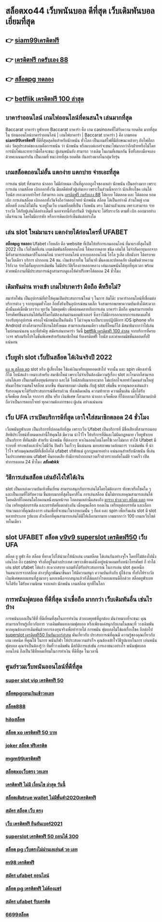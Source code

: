 # สล็อตxo44 เว็บพนันบอล ดีที่สุด เว็บเดิมพันบอลเยี่ยมที่สุด

## 👉 [siam99เครดิตฟรี](https://www.ufaeat.com/register/)
## 👉 [เครดิตฟรี กดรับเอง 88](https://www.ufaeat.com/credit-free-50/)
## 👉 [สล็อตpg ทดลอง](https://www.ufaeat.com/register/)
## 👉 [betflik เครดิตฟรี 100 ล่าสุด](https://www.ufaeat.com/)

## บาคาร่าออนไลน์  เกมไพ่ออนไลน์ที่คนสนใจ  เล่นมากที่สุด

 Baccarat บาคาร่า   ยูฟ่าเบท   Baccarat บาคาร่า  คือ เกม casinoสดที่ได้รับความ ยอดฮิต มากที่สุดใน บ่อนออนไลน์บาคาร่าออนไลน์ | เกมไพ่บาคาร่า | Baccarat บาคาร่า } คือ เกมยอด **siam99เครดิตฟรี** ที่ดีที่สุดสุดฮิตสำหรับนักพนัน ทั่วโลก เป็นเกมส์ไพ่ที่มีลักษณะคล้ายๆ กับไพ่ป๊อกเด้ง วัตถุประสงค์ของเกมคือการพนัน ว่า นักพนัน หรือแบงค์เกอร์จะชนะไพ่มากกว่าอีกฝ่ายหรือไม่โดยการนับไพ่และทายว่ามือใดจะชนะ  ผู้เล่นพนันยัง สามารถ  วางเดิม ในเกมที่เสมอกัน ซึ่งทั้งสองมือจบลงด้วยคะแนนเท่ากัน เป็นเกมที่  ชนะง่ายที่สุด ยอดฮิต กันอย่างมากในกลุ่มวัยรุ่น


##  เกมสล็อตถอนไม่อั้น แตกง่าย แตกบ่าย จ่ายเอะที่สุด

การเล่น slot ที่สามารถ  นำออก ไม่มีกำหนด เป็นที่ถูกอกถูกใจของเหล่า นักพนัน  เป็นอย่างมาก เพราะการเล่น เกมสล็อต  เบิกออกทั้งวัน มีผลดีต่อตัวผู้เล่นเอง เพราะในส่วนนี้หากว่า นักเสี่ยงโชค เล่นได้โบนัส เยอะมากเท่าไหร่ ก็สามารถ  ถอน [เครดิตฟรี กดรับเอง 88](https://www.ufaeat.com/register/) ได้แบบ ได้ตลอด และ ได้ตลอด ยอด เบิก  การเล่นสล็อต   เบิกออกทั้งวันจึงถือว่าตอบโจทย์ นักพนัน  สล็อต ได้เป็นอย่างดี ส่วนใหญ่  เกมสล็อตที่ ถอนได้ไม่อั้น จะอยู่ในเว็บ เกมสล็อตที่เป็น  เว็บพนัน ตรง    ไม่ผ่านตัวแทน เพราะสามารถ จ่ายรางวัล ให้กับผู้เล่นได้อย่างเต็มที่ นอกจากนี้ยังการันตี  ว่าผู้เล่นจะ ได้รับรางวัล ตามที่ เบิก ออกมาอย่างเต็มจำนวน โดยไม่มีการหัก หรือการคิดเปอร์เซ็นต์แต่อย่างใด 


## เล่น slot ใหม่มาแรง แตกง่ายได้ก่อนใครที่  UFABET

 **สล็อตpg ทดลอง** Ufabet เว็บหลัก คือ website ที่เปิดให้บริการเกมออนไลน์ ที่มาแรงที่สุดในปี 2022 เป็น เว็บไซค์ที่เล่น เกมเดิมพันสล็อตออนไลน์ ได้หลากหลาย ชนิด  เล่นได้ ไม่จำกัดอายุนอกจากนี้ยังสามารถเล่นคาสิโนออนไลน์ บาคาร่าออนไลน์ แทงบอลออนไลน์ ไฮโล รูเล็ต เสือมังกร ได้ครบจบในเว็บเดียว บริการ ฝากถอน 24 ชม. เงินเข้าภายใน ไม่กี่นาที  มั่นคงและปลอดภัย เดิมพันด้วยความ ไร้กังวล จ่ายไม่อั้นทุกการเดิมพัน ไม่มีประวัติเรื่องกาหลอกหลวง  เล่นเกมพนันได้ทุกที่ทุกเวลา พร้อมด้วยพนักงานที่มีประสบการณ์สูงสามารถดูแลให้คำปรึกษาได้ตลอด 24 ชั่วโมง


## เดิมพันผ่าน ทางเข้า เกมไพ่บาคาร่า มือถือ  ดีหรือไม่?

สมาร์ทโฟน เป็นอุปกรณ์ที่ทำให้คุณเปิดประสบการณ์ใหม่ ๆ ในการ  ล้มโต๊ะ บาคาร่าออนไลน์ที่เชื่อมต่อบริการต่าง ๆ จากทุกมุมทั่วโลก อีกทั้งยังเป็นอุปกรณ์ขนาดเล็ก จึงสามารถพกพาความบันเทิงได้สะดวกดังนั้นแค่เมื่อมีเวลาว่าง  ทุกวัน ไม่หยุดพัก  เพื่อผ่อนคลายกับการเล่น บาคาร่า มือถือ คุณสามารถหยิบโทรศัพท์ขึ้นมาเล่นได้ทันทีโดยไม่ต้องเล่นผ่านคอมพิวเตอร์ ซึ่งเราได้มีการออกแบบการแสดงผลให้รองรับทุกอุปกรณ์  ครองใจนักพนันเป็นอันดับ 1  ไม่ว่าคุณจะเป็นระบบปฏิบัติการ iOS iphone หรือ Android ต่างก็สามารถใช้งานได้ทั้งหมด สามารถเล่นคนเดียว เล่นที่ไหนก็ได้ มีสมาธิมากกว่าไปเล่นในบ่อนแน่นอน และที่สำคัญ สมัครเล่นบาคาร่า วันนี้ [betflik เครดิตฟรี 100 ล่าสุด](https://www.ufaeat.com/credit-free-50/) จากบริการที่ครบวงจร พร้อมรับโปรโมชั่นพิเศษสำหรับสมาชิกใหม่ รับเครดิตฟรี โบนัส และค่าคอมมิชชั่นตลอดทั้งปีแน่นอน


## เว็บยูฟ่า slot  เว็บปั่นสล็อต ได้เงินจริงปี 2022

 [แอ พ สล็อต xo](https://www.ufaeat.com/regis-ufabet-master-free/) slot หรือ ตู้เสี่ยงโชค ใช้แค่เงินเหรียญหยอดเข้าไป จากนั้น แตะ   spin เพียงเท่านี้ก็ได้ โบนัสแล้ว เหมาะสำหรับ สมาชิกใหม่ เพราะไม่จำเป็นต้องมีความรู้เรื่อง slot อะไรมากก็สามารถ เล่นได้เลย เป็นเกมที่ลงทุนน้อยมาก และได้ โบนัสกลับมาเยอะมาก ไม่แปลกใจเลยทำไมคนส่วนใหญ่หันมาให้ความสนใจสล็อต มากขึ้น หันมาชอบมา เดิมพัน กับตู้  slot เพิ่มขึ้น หากคุณลองเล่นแล้วรับรองคุณจะได้รับประสบการณ์ที่ครบถ้วน ทั้งเพลิดเพลิน  ความท้าทาย ความตื่นเต้น เมื่อได้รับ แจ็คพ็อต ก้อนโต จากการ  สปิน หรือ เงินพิเศษ ก็สามารถ  นำออก แจ็คพ็อต ที่ได้ออกมาใช้ได้ตามปกติ ถือว่าเป็นการตอบโจทย์ ทุกความต้องการของ ผู้เล่น อย่างแน่นอน 


## เว็บ UFA เราเปิดบริการดีที่สุด เอาใจใส่สมาชิกตลอด 24 ชั่วโมง

 เว็บพนันยูฟ่าเบท เป็นบริการที่ปลอดภัยที่สุด  เพราะเว็บ Ufabet  เป็นบริการที่ มีชื่อเสียงที่สามารถมอบสิทธิประโยชน์ทั้งหมดเหล่านี้ให้คุณได้ มีความ น่าไว้ใจ  ให้บริการที่ดีและไม่ผิดกฏหมาย  เว็บยูฟ่าเบท เป็นบริการ ที่ทันสมัย สำหรับ นักพนัน ที่ต้องการ หาเงินออนไลน์โดยใช้เวลาไม่มาก  ทำให้ Ufabet มีระบบที่ ทรงพลังและที่จะไม่มีวัน ปิดตัว ในเร็วๆ นี้แน่นอน มอบสภาพแวดล้อมการ วางเดิมพัน ที่ น่าไว้ใจ พร้อมคุณสมบัติที่เชื่อถือได้ ufabet บริษัทแม่ ถูกกฎหมายอย่าง แน่นอนสำหรับนักพนัน ที่เล่นในประเทศของตน  ufabet คืนยอดเสีย ยังมีการฝากถอนรวดเร็วด้วยระบบอัตโนมัติ รวดเร็ว เปิดทำการตลอด 24 ชั่วโมง
 ***สล็อตbkk***

## วิธีการเล่นสล็อต เล่นยังไงให้ได้เงิน
 slot เป็นแหล่งความบันเทิงชั้นเยี่ยม สามารถสนุกกับการเล่นได้โดยไม่ต้องการ ทักษะหรือโชคใด ๆ และเป็นเกมที่ได้รับความ ชื่นชอบมากที่สุดในคาสิโน  การเล่นสล็อต นั้นไม่ยากเลยคุณสามารถเล่นได้โดยคลิกที่ไอคอนใดไอคอนหนึ่งบนหน้าจอ ไอคอนเหล่านี้แสดงถึง [ตาราง ช่วงเวลา สล็อต แตก](https://www.ufaeat.com/ufabet-master-login/) ยอดเงิน เหรียญต่อบรรทัด และบรรทัดที่แตกต่างกัน  เมื่อคุณเลือก ยอดเงิน  เหรียญต่อบรรทัด และเลือกจำนวนแถวที่คุณต้องการ เล่นเพื่อที่จะชนะในรอบเกมนั้น ๆ ก็แค่ แตะ   spin เพื่อเริ่มเล่น slot มี slot หลายประเภท รูปแบบ ตัวเลือกที่คุณสามารถเล่นได้มีให้เลือกมากมาย เกมมากกว่า 100 เกมภเว็บไชต์ ายในเดียว

##  slot UFABET สล็อต [v9v9 superslot เครดิตฟรี50](https://www.ufaeat.com/regis-ufabet-master-free/)   เว็บ UFA

สล็อต ยู ยูฟ่า คือ สล็อต ที่ทางเว็ปได้นำมาให้นักเล่น เกมสล็อต ได้เล่นกันอย่างจุใจ โดยที่ไม่ต้องไปนั่งเล่นไกล ถึง casino จริงที่อยู่ในต่างประเทศ เพราะเพียงแค่นั่งอยู่หน้าคอมหรือหน้าโทรศัพท์ ก็ ทำได้ เล่น slot ufabet  ได้แล้ว สะดวกสบาย  แถมยังได้รับประสบการณ์ ในการเล่น slot สุดเหนือจินตนาการจากสล็อต ต่างๆที่ถูกพัฒนาขึ้นมา ให้มีความสนุก ความบันเทิงกับ ผู้ใช้งาน   ทั้งยังให้รางวัล เงินพิเศษตอบแทนที่สูงมากๆ นอกเหนือจากสนุกแล้วยังได้ผลกำไรตอบแทนดีอีกด้วย สล็อตยูฟ่าเบท  จึงได้รับ ได้รับความนิยม จากเหล่า นักพนัน  เกมสล็อต ทุกที่ในโลก


##  การพนันฟุตบอล  ที่ดีที่สุด น่าเชื่อถือ มากกว่า เว็บเดิมพันอื่น เช่นไรบ้าง 

 การพนันบอลเป็นวิธีที่ ที่ดีเยี่ยมที่สุดในการทำเงิน ด้วยกลยุทธ์ที่ถูกต้อง มันง่ายมากที่จะชนะ คุณสามารถเรียนรู้เกี่ยวกับการ วางเดิมพันแทงเกมฟุตบอล หรือเพียงแค่สนุกกับเกมในขณะที่ วางเดิมพัน หากคุณต้องการเดิมพันด้วยการลงทุนจริงเพื่อทำรายได้ การพนัน ฟุตบอลไม่ใช่แค่เรื่องโชค  อีกต่อไป [superslot เครดิตฟรี50 ยืนยันเบอร์ล่าสุด](https://www.ufaeat.com/) มันเกี่ยวกับ ประสบการณ์ที่คุณมี ความรู้ของคุณเกี่ยวกับเกม เทคนิค ที่คุณใช้ ในการ พนันกีฬา ให้ประสบความสำเร็จ คุณต้องเข้าใจวิธีรูปแบบในการ เล่นพนัน ฟุตบอล คุณจำเป็นต้องรู้ว่า ทีมที่วางเดิมพัน มีสถิติการแข่งขัน การเอาชนะอย่างไร พนันฟุตบอลออนไลน์ ถือเป็นวิธีที่ยอดเยี่ยมในการทำเงิน ที่ดีที่สุด ในเวลานี้ 

## ศูนย์รวมเว็บพนันออนไลน์ที่ดีที่สุด

### [super slot vip เครดิตฟรี 50](https://atom.io/themes/ทางเข้า%20ufaeat%20pgเครดิตฟรี%2050%20ยืนยันเบอร์%20ล่าสุด%20008%20สล็อต%20เว็บตรง%20100%)
### [สล็อตpgถอนเงินเข้าวอเลท](https://atom.io/themes/ทางเข้า%20ufaeat%20superslot1234%20เครดิตฟรี%2050%20ล่าสุด%20008%20สล็อต%20เว็บตรง%20100%)
### [สล็อต888](https://atom.io/themes/ทางเข้า%20ufaeat%20สล็อต%20โปร%20100%20008%20สล็อต%20เว็บตรง%20100%)
### [hiloสล็อต](https://atom.io/themes/ทางเข้า%20ufaeat%20สล็อตbkk%20008%20สล็อต%20เว็บตรง%20100%)
### [สล็อต xo เครดิตฟรี 50 บาท](https://atom.io/themes/ทางเข้า%20ufaeat%20pxj%20เครดิตฟรี%2058สมัคร%20ใหม่%20008%20สล็อต%20เว็บตรง%20100%)
### [joker สล็อต ฟรีเครดิต](https://atom.io/themes/ทางเข้า%20ufaeat%20superslotvip%20เครดิตฟรี%2050%20otp%20008%20สล็อต%20เว็บตรง%20100%)
### [mgm99เครดิตฟรี](https://atom.io/themes/ทางเข้า%20ufaeat%20betflikเครดิตฟรี50%20008%20สล็อต%20เว็บตรง%20100%)
### [สล็อตxoเว็บตรง วอเลท](https://atom.io/themes/ทางเข้า%20ufaeat%20rich88%20เครดิตฟรี%20008%20สล็อต%20เว็บตรง%20100%)
### [เครดิตฟรี ไม่มี เงื่อนไข ล่าสุด วันนี้](https://atom.io/themes/ทางเข้า%20ufaeat%20สมัคร%20ufabet%20ฝากถอน%20วอเลท%20ไม่มีขั้นต่ำ%20008%20สล็อต%20เว็บตรง%20100%)
### [สล็อตเติมtrue wallet ไม่มีขั้นต่ํา2020เครดิตฟรี](https://atom.io/themes/ทางเข้า%20ufaeat%20เครดิตฟรี%20ไม่มี%20เงื่อนไข%20ล่าสุด%20วันนี้%20008%20สล็อต%20เว็บตรง%20100%)
### [สมัคร สล็อต เว็บ ตรง](https://atom.io/themes/ทางเข้า%20ufaeat%20เครดิตฟรี%2050%20ทั้งหมด%20008%20สล็อต%20เว็บตรง%20100%)
### [เว็บ เครดิตฟรี ยืนยันเบอร์2021](https://atom.io/themes/ทางเข้า%20ufaeat%20winner%20168%20เครดิตฟรี%20008%20สล็อต%20เว็บตรง%20100%)
### [superslot เครดิตฟรี 50 ถอนได้ 300](https://atom.io/themes/ทางเข้า%20ufaeat%20สล็อต%20joker%20เว็บตรง%20ไม่ผ่านเอเย่นต์%20008%20สล็อต%20เว็บตรง%20100%)
### [สล็อต pg เว็บตรงไม่ผ่านเอเย่นต์ วอ เลท](https://atom.io/themes/ทางเข้า%20ufaeat%20megame%20เครดิตฟรี%20008%20สล็อต%20เว็บตรง%20100%)
### [m98 เครดิตฟรี](https://atom.io/themes/ทางเข้า%20ufaeat%20wow%20slot%20444%20เครดิตฟรี%20100%20008%20สล็อต%20เว็บตรง%20100%)
### [สมัคร ufabet ออนไลน์](https://atom.io/themes/ทางเข้า%20ufaeat%20สล็อต%20xo%20ใหม่%20008%20สล็อต%20เว็บตรง%20100%)
### [สล็อต pg เครดิตฟรี ไม่ต้องแชร์](https://atom.io/themes/ทางเข้า%20ufaeat%20สล็อต879%20008%20สล็อต%20เว็บตรง%20100%)
### [สมัคร ufabet รับเครดิต](https://atom.io/themes/ทางเข้า%20ufaeat%20สล็อต%20imi689%20008%20สล็อต%20เว็บตรง%20100%)
### [6699สล็อต](https://atom.io/themes/ทางเข้า%20ufaeat%20superslot%20เครดิตฟรี%2020%20ยืนยันเบอร์%20008%20สล็อต%20เว็บตรง%20100%)